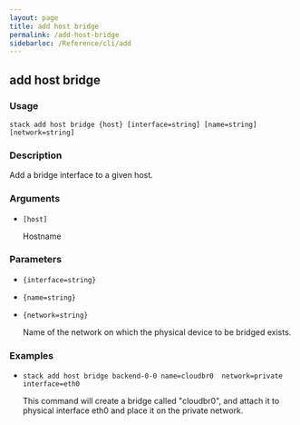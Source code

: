 ```yaml
---
layout: page
title: add host bridge
permalink: /add-host-bridge
sidebarloc: /Reference/cli/add
---
```


## add host bridge

### Usage

`stack add host bridge {host} [interface=string] [name=string] [network=string]`

### Description

Add a bridge interface to a given host.

### Arguments

* `[host]`

   Hostname


### Parameters
* `{interface=string}`
* `{name=string}`
* `{network=string}`

   Name of the network on which the physical
	device to be bridged exists.

### Examples

* `stack add host bridge backend-0-0 name=cloudbr0  network=private interface=eth0`

   This command will create a bridge called "cloudbr0", and
	attach it to physical interface eth0 and place it on the
	private network.




